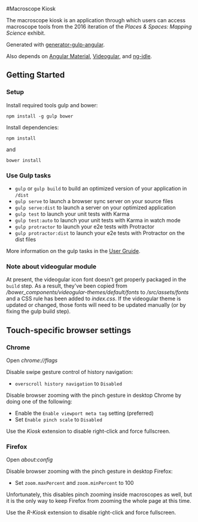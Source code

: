#Macroscope Kiosk

The macroscope kiosk is an application through which users can access macroscope tools from the 2016 iteration of the *Places & Spaces: Mapping Science* exhibit. 

Generated with [generator-gulp-angular](https://github.com/Swiip/generator-gulp-angular).

Also depends on [Angular Material](https://material.angularjs.org), [Videogular](http://www.videogular.com/), and [ng-idle](https://hackedbychinese.github.io/ng-idle/).

## Getting Started

### Setup
Install required tools gulp and bower:
```
npm install -g gulp bower
```

Install dependencies:
```
npm install
```
and
```
bower install
```

### Use Gulp tasks

* `gulp` or `gulp build` to build an optimized version of your application in `/dist`
* `gulp serve` to launch a browser sync server on your source files
* `gulp serve:dist` to launch a server on your optimized application
* `gulp test` to launch your unit tests with Karma
* `gulp test:auto` to launch your unit tests with Karma in watch mode
* `gulp protractor` to launch your e2e tests with Protractor
* `gulp protractor:dist` to launch your e2e tests with Protractor on the dist files

More information on the gulp tasks in the [User Gruide](https://github.com/Swiip/generator-gulp-angular/blob/master/docs/user-guide.md).

### Note about videogular module
At present, the videogular icon font doesn't get properly packaged in the `build` step. As a result, they've been copied from */bower_components/videogular-themes/default/fonts* to */src/assets/fonts* and a CSS rule has been added to *index.css*. If the videogular theme is updated or changed, those fonts will need to be updated manually (or by fixing the gulp build step). 

## Touch-specific browser settings

### Chrome
Open *chrome://flags*

Disable swipe gesture control of history navigation:
- `overscroll history navigation` to `Disabled`

Disable browser zooming with the pinch gesture in desktop Chrome by doing one of the following:
- Enable the `Enable viewport meta tag` setting (preferred)
- Set `Enable pinch scale` to `Disabled`

Use the *Kiosk* extension to disable right-click and force fullscreen. 

### Firefox
Open *about:config*

Disable browser zooming with the pinch gesture in desktop Firefox:
- Set `zoom.maxPercent` and `zoom.minPercent` to 100

Unfortunately, this disables pinch zooming inside macroscopes as well, but it is the only way to keep Firefox from zooming the whole page at this time.

Use the *R-Kiosk* extension to disable right-click and force fullscreen.
